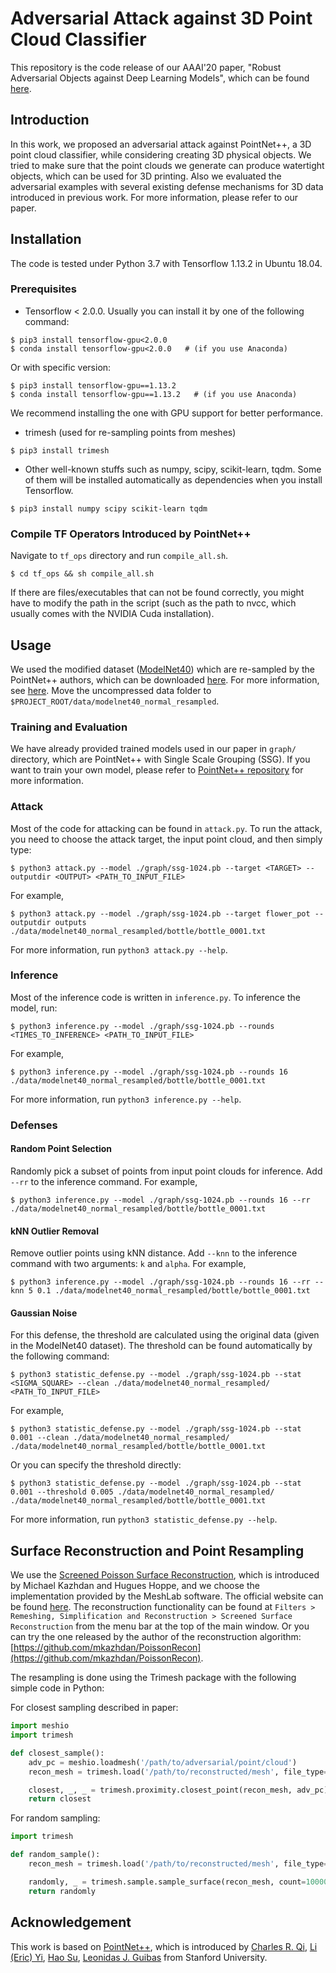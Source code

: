 # Adversarial Attack against 3D Point Cloud Classifier

This repository is the code release of our AAAI'20 paper,
"Robust Adversarial Objects against Deep Learning Models",
which can be found [here](http://jin.ece.ufl.edu/papers/AAAI2020_PointNet_CR.pdf).

## Introduction

In this work, we proposed an adversarial attack against PointNet++, a 3D point
cloud classifier, while considering creating 3D physical objects. We tried to
make sure that the point clouds we generate can produce watertight objects,
which can be used for 3D printing. Also we evaluated the adversarial examples with
several existing defense mechanisms for 3D data introduced in previous work.
For more information, please refer to our paper.

## Installation

The code is tested under Python 3.7 with Tensorflow 1.13.2 in Ubuntu 18.04.

### Prerequisites

- Tensorflow < 2.0.0. Usually you can install it by one of the following command:
```
$ pip3 install tensorflow-gpu<2.0.0
$ conda install tensorflow-gpu<2.0.0   # (if you use Anaconda)
```
Or with specific version:
```
$ pip3 install tensorflow-gpu==1.13.2
$ conda install tensorflow-gpu==1.13.2   # (if you use Anaconda)
```
We recommend installing the one with GPU support for better performance.

- trimesh (used for re-sampling points from meshes)
```
$ pip3 install trimesh
```

- Other well-known stuffs such as numpy, scipy, scikit-learn, tqdm. Some of them will be installed
  automatically as dependencies when you install Tensorflow.
```
$ pip3 install numpy scipy scikit-learn tqdm
```

### Compile TF Operators Introduced by PointNet++

Navigate to `tf_ops` directory and run `compile_all.sh`.
```
$ cd tf_ops && sh compile_all.sh
```

If there are files/executables that can not be found correctly, you might have to modify the
path in the script (such as the path to nvcc, which usually
comes with the NVIDIA Cuda installation).

## Usage

We used the modified dataset ([ModelNet40](https://modelnet.cs.princeton.edu/)) 
which are re-sampled by the PointNet++ authors, which can
be downloaded [here](https://shapenet.cs.stanford.edu/media/modelnet40_normal_resampled.zip).
For more information, see [here](https://github.com/charlesq34/pointnet2#shape-classification).
Move the uncompressed data folder to `$PROJECT_ROOT/data/modelnet40_normal_resampled`.

### Training and Evaluation
We have already provided trained models used in our paper in `graph/` directory, which are
PointNet++ with Single Scale Grouping (SSG). If you want to train your own model, please refer to
[PointNet++ repository](https://github.com/charlesq34/pointnet2#usage) for more information.

### Attack

Most of the code for attacking can be found in `attack.py`. To run the attack,
you need to choose the attack target, the input point cloud, and then simply type:
```
$ python3 attack.py --model ./graph/ssg-1024.pb --target <TARGET> --outputdir <OUTPUT> <PATH_TO_INPUT_FILE>
```

For example,
```
$ python3 attack.py --model ./graph/ssg-1024.pb --target flower_pot --outputdir outputs ./data/modelnet40_normal_resampled/bottle/bottle_0001.txt
```

For more information, run `python3 attack.py --help`.

### Inference

Most of the inference code is written in `inference.py`. To inference the model,
run:
```
$ python3 inference.py --model ./graph/ssg-1024.pb --rounds <TIMES_TO_INFERENCE> <PATH_TO_INPUT_FILE>
```

For example,
```
$ python3 inference.py --model ./graph/ssg-1024.pb --rounds 16 ./data/modelnet40_normal_resampled/bottle/bottle_0001.txt
```

For more information, run `python3 inference.py --help`.

### Defenses

#### Random Point Selection
Randomly pick a subset of points from input point clouds for inference. Add `--rr` to the inference command.
For example,
```
$ python3 inference.py --model ./graph/ssg-1024.pb --rounds 16 --rr ./data/modelnet40_normal_resampled/bottle/bottle_0001.txt
```

#### kNN Outlier Removal
Remove outlier points using kNN distance. Add `--knn` to the inference command with two arguments: `k` and `alpha`.
For example,
```
$ python3 inference.py --model ./graph/ssg-1024.pb --rounds 16 --rr --knn 5 0.1 ./data/modelnet40_normal_resampled/bottle/bottle_0001.txt
```

#### Gaussian Noise
For this defense, the threshold are calculated using the original data (given in the ModelNet40 dataset).
The threshold can be found automatically by the following command:
```
$ python3 statistic_defense.py --model ./graph/ssg-1024.pb --stat <SIGMA_SQUARE> --clean ./data/modelnet40_normal_resampled/ <PATH_TO_INPUT_FILE>
```

For example,
```
$ python3 statistic_defense.py --model ./graph/ssg-1024.pb --stat 0.001 --clean ./data/modelnet40_normal_resampled/ ./data/modelnet40_normal_resampled/bottle/bottle_0001.txt
```

Or you can specify the threshold directly:
```
$ python3 statistic_defense.py --model ./graph/ssg-1024.pb --stat 0.001 --threshold 0.005 ./data/modelnet40_normal_resampled/ ./data/modelnet40_normal_resampled/bottle/bottle_0001.txt
```

For more information, run `python3 statistic_defense.py --help`.

## Surface Reconstruction and Point Resampling
We use the [Screened Poisson Surface Reconstruction](http://www.cs.jhu.edu/~misha/MyPapers/ToG13.pdf),
which is introduced by Michael Kazhdan and Hugues Hoppe, and we choose the implementation provided by
the MeshLab software. The official website can be found [here](http://www.meshlab.net/).
The reconstruction functionality can be found at `Filters > Remeshing, Simplification and Reconstruction > Screened Surface Reconstruction`
from the menu bar at the top of the main window. Or you can try the one released by the author of the reconstruction algorithm:
[https://github.com/mkazhdan/PoissonRecon](https://github.com/mkazhdan/PoissonRecon).

The resampling is done using the Trimesh package with the following simple code in Python:

For closest sampling described in paper:
```python
import meshio
import trimesh

def closest_sample():
    adv_pc = meshio.loadmesh('/path/to/adversarial/point/cloud')
    recon_mesh = trimesh.load('/path/to/reconstructed/mesh', file_type='ply')  # Change file_type if necessary

    closest, _, _ = trimesh.proximity.closest_point(recon_mesh, adv_pc)
    return closest
```

For random sampling:
```python
import trimesh

def random_sample():
    recon_mesh = trimesh.load('/path/to/reconstructed/mesh', file_type='ply')  # Change file_type if necessary

    randomly, _ = trimesh.sample.sample_surface(recon_mesh, count=10000)
    return randomly
```

## Acknowledgement

This work is based on [PointNet++](https://github.com/charlesq34/pointnet2),
which is introduced by
<a href="http://charlesrqi.com" target="_blank">Charles R. Qi</a>,
<a href="http://stanford.edu/~ericyi">Li (Eric) Yi</a>,
<a href="http://ai.stanford.edu/~haosu/" target="_blank">Hao Su</a>,
<a href="http://geometry.stanford.edu/member/guibas/" target="_blank">Leonidas J. Guibas</a>
from Stanford University.

